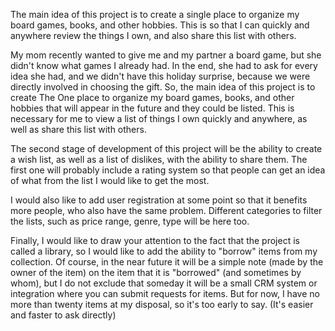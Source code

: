 The main idea of ​​this project is to create a single place to organize my board games, books, and other hobbies.
This is so that I can quickly and anywhere review the things I own, and also share this list with others.


My mom recently wanted to give me and my partner a board game, but she didn't know what games I already had.
In the end, she had to ask for every idea she had, and we didn't have this holiday surprise, because we were directly involved in choosing the gift.
So, the main idea of ​​this project is to create The One place to organize my board games, books, and other hobbies that will appear in the future and they could be listed.
This is necessary for me to view a list of things I own quickly and anywhere, as well as share this list with others.

The second stage of development of this project will be the ability to create a wish list, as well as a list of dislikes, with the ability to share them.
The first one will probably include a rating system so that people can get an idea of ​​what from the list I would like to get the most.

I would also like to add user registration at some point so that it benefits more people, who also have the same problem.
Different categories to filter the lists, such as price range, genre, type will be here too.

Finally, I would like to draw your attention to the fact that the project is called a library, so I would like to add the ability to "borrow" items from my collection.
Of course, in the near future it will be a simple note (made by the owner of the item) on the item that it is "borrowed" (and sometimes by whom),
but I do not exclude that someday it will be a small CRM system or integration where you can submit requests for items.
But for now, I have no more than twenty items at my disposal, so it's too early to say. (It's easier and faster to ask directly)
